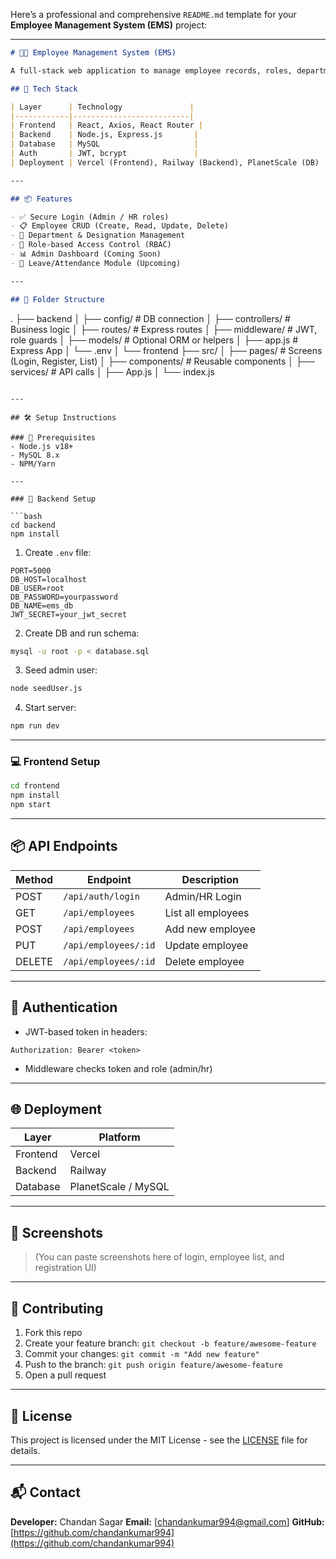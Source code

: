 Here’s a professional and comprehensive `README.md` template for your **Employee Management System (EMS)** project:

---

```markdown
# 🧑‍💼 Employee Management System (EMS)

A full-stack web application to manage employee records, roles, departments, and designations with secure admin/HR login.

## 🚀 Tech Stack

| Layer      | Technology               |
|------------|--------------------------|
| Frontend   | React, Axios, React Router |
| Backend    | Node.js, Express.js       |
| Database   | MySQL                     |
| Auth       | JWT, bcrypt               |
| Deployment | Vercel (Frontend), Railway (Backend), PlanetScale (DB) |

---

## 📦 Features

- ✅ Secure Login (Admin / HR roles)
- 📋 Employee CRUD (Create, Read, Update, Delete)
- 🏢 Department & Designation Management
- 🔐 Role-based Access Control (RBAC)
- 📊 Admin Dashboard (Coming Soon)
- 📅 Leave/Attendance Module (Upcoming)

---

## 📁 Folder Structure

```

.
├── backend
│   ├── config/         # DB connection
│   ├── controllers/    # Business logic
│   ├── routes/         # Express routes
│   ├── middleware/     # JWT, role guards
│   ├── models/         # Optional ORM or helpers
│   ├── app.js          # Express App
│   └── .env
│
└── frontend
├── src/
│   ├── pages/       # Screens (Login, Register, List)
│   ├── components/  # Reusable components
│   ├── services/    # API calls
│   ├── App.js
│   └── index.js

````

---

## 🛠️ Setup Instructions

### 🧰 Prerequisites
- Node.js v18+
- MySQL 8.x
- NPM/Yarn

---

### 🔧 Backend Setup

```bash
cd backend
npm install
````

1. Create `.env` file:

```env
PORT=5000
DB_HOST=localhost
DB_USER=root
DB_PASSWORD=yourpassword
DB_NAME=ems_db
JWT_SECRET=your_jwt_secret
```

2. Create DB and run schema:

```bash
mysql -u root -p < database.sql
```

3. Seed admin user:

```bash
node seedUser.js
```

4. Start server:

```bash
npm run dev
```

---

### 💻 Frontend Setup

```bash
cd frontend
npm install
npm start
```

---

## 📦 API Endpoints

| Method | Endpoint             | Description        |
| ------ | -------------------- | ------------------ |
| POST   | `/api/auth/login`    | Admin/HR Login     |
| GET    | `/api/employees`     | List all employees |
| POST   | `/api/employees`     | Add new employee   |
| PUT    | `/api/employees/:id` | Update employee    |
| DELETE | `/api/employees/:id` | Delete employee    |

---

## 🔐 Authentication

* JWT-based token in headers:

```http
Authorization: Bearer <token>
```

* Middleware checks token and role (admin/hr)

---

## 🌐 Deployment

| Layer    | Platform            |
| -------- | ------------------- |
| Frontend | Vercel              |
| Backend  | Railway             |
| Database | PlanetScale / MySQL |

---

## 📸 Screenshots

> (You can paste screenshots here of login, employee list, and registration UI)

---

## 🤝 Contributing

1. Fork this repo
2. Create your feature branch: `git checkout -b feature/awesome-feature`
3. Commit your changes: `git commit -m "Add new feature"`
4. Push to the branch: `git push origin feature/awesome-feature`
5. Open a pull request

---

## 🧾 License

This project is licensed under the MIT License - see the [LICENSE](LICENSE) file for details.

---

## 📬 Contact

**Developer:** Chandan Sagar
**Email:** \[[chandankumar994@gmail.com](mailto:chandankumar994@gmail.com)]
**GitHub:** [https://github.com/chandankumar994](https://github.com/chandankumar994)


